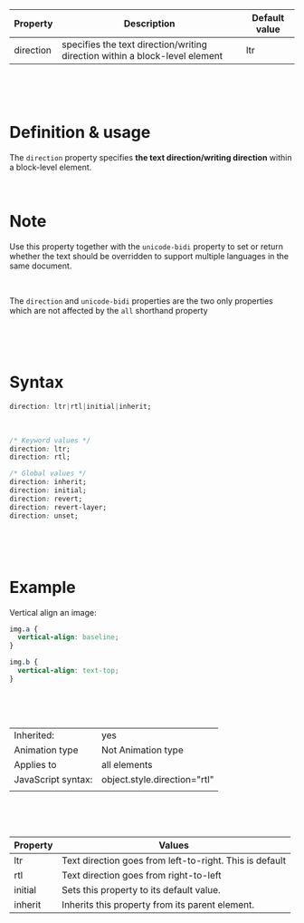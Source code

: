 | Property  | Description                                                                 | Default value |
| --------- | --------------------------------------------------------------------------- | ------------- |
| direction | specifies the text direction/writing direction within a block-level element | ltr           |

&nbsp;

&nbsp;

# Definition & usage

The `direction` property specifies **the text direction/writing direction** within a block-level element.

&nbsp;

# Note

Use this property together with the `unicode-bidi` property to set or return whether the text should be overridden to support multiple languages in the same document.

&nbsp;

The `direction` and `unicode-bidi` properties are the two only properties which are not affected by the `all` shorthand property

&nbsp;

&nbsp;

# Syntax

```css
direction: ltr|rtl|initial|inherit;
```

&nbsp;

```css
/* Keyword values */
direction: ltr;
direction: rtl;

/* Global values */
direction: inherit;
direction: initial;
direction: revert;
direction: revert-layer;
direction: unset;
```

&nbsp;

&nbsp;

# Example

Vertical align an image:

```css
img.a {
  vertical-align: baseline;
}

img.b {
  vertical-align: text-top;
}
```

&nbsp;

&nbsp;

|                    |                              |
| ------------------ | ---------------------------- |
| Inherited:         | yes                          |
| Animation type     | Not Animation type           |
| Applies to         | all elements                 |
| JavaScript syntax: | object.style.direction="rtl" |
|                    |                              |

&nbsp;

&nbsp;

| Property | Values                                                  |
| -------- | ------------------------------------------------------- |
| ltr      | Text direction goes from left-to-right. This is default |
| rtl      | Text direction goes from right-to-left                  |
| initial  | Sets this property to its default value.                |
| inherit  | Inherits this property from its parent element.         |

